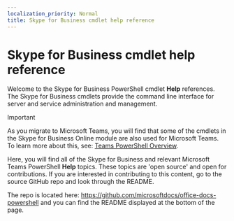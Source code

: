 ```yaml
---
localization_priority: Normal
title: Skype for Business cmdlet help reference
---
```


# Skype for Business cmdlet help reference

Welcome to the Skype for Business PowerShell cmdlet **Help** references. The Skype for Business cmdlets provide the command line interface for server and service administration and management.

> [!IMPORTANT]
> As you migrate to Microsoft Teams, you will find that some of the cmdlets in the Skype for Business Online module are also used for Microsoft Teams. To learn more about this, see: [Teams PowerShell Overview](https://docs.microsoft.com/MicrosoftTeams/teams-powershell-overview).

Here, you will find all of the Skype for Business and relevant Microsoft Teams PowerShell **Help** topics. These topics are 'open source' and open for contributions. If you are interested in contributing to this content, go to the source GitHub repo and look through the README. 

The repo is located here: https://github.com/microsoftdocs/office-docs-powershell and you can find the README displayed at the bottom of the page.
